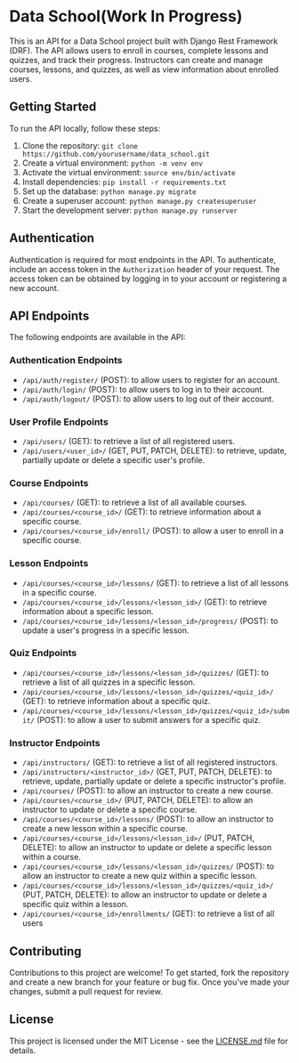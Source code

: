 # Data School(Work In Progress)

This is an API for a Data School project built with Django Rest Framework (DRF). The API allows users to enroll in courses, complete lessons and quizzes, and track their progress. Instructors can create and manage courses, lessons, and quizzes, as well as view information about enrolled users.



Getting Started
---------------

To run the API locally, follow these steps:

1.  Clone the repository: `git clone https://github.com/yourusername/data_school.git`
2.  Create a virtual environment: `python -m venv env`
3.  Activate the virtual environment: `source env/bin/activate`
4.  Install dependencies: `pip install -r requirements.txt`
5.  Set up the database: `python manage.py migrate`
6.  Create a superuser account: `python manage.py createsuperuser`
7.  Start the development server: `python manage.py runserver`

Authentication
--------------

Authentication is required for most endpoints in the API. To authenticate, include an access token in the `Authorization` header of your request. The access token can be obtained by logging in to your account or registering a new account.

API Endpoints
-------------

The following endpoints are available in the API:

### Authentication Endpoints

-   `/api/auth/register/` (POST): to allow users to register for an account.
-   `/api/auth/login/` (POST): to allow users to log in to their account.
-   `/api/auth/logout/` (POST): to allow users to log out of their account.

### User Profile Endpoints

-   `/api/users/` (GET): to retrieve a list of all registered users.
-   `/api/users/<user_id>/` (GET, PUT, PATCH, DELETE): to retrieve, update, partially update or delete a specific user's profile.

### Course Endpoints

-   `/api/courses/` (GET): to retrieve a list of all available courses.
-   `/api/courses/<course_id>/` (GET): to retrieve information about a specific course.
-   `/api/courses/<course_id>/enroll/` (POST): to allow a user to enroll in a specific course.

### Lesson Endpoints

-   `/api/courses/<course_id>/lessons/` (GET): to retrieve a list of all lessons in a specific course.
-   `/api/courses/<course_id>/lessons/<lesson_id>/` (GET): to retrieve information about a specific lesson.
-   `/api/courses/<course_id>/lessons/<lesson_id>/progress/` (POST): to update a user's progress in a specific lesson.

### Quiz Endpoints

-   `/api/courses/<course_id>/lessons/<lesson_id>/quizzes/` (GET): to retrieve a list of all quizzes in a specific lesson.
-   `/api/courses/<course_id>/lessons/<lesson_id>/quizzes/<quiz_id>/` (GET): to retrieve information about a specific quiz.
-   `/api/courses/<course_id>/lessons/<lesson_id>/quizzes/<quiz_id>/submit/` (POST): to allow a user to submit answers for a specific quiz.

### Instructor Endpoints

-   `/api/instructors/` (GET): to retrieve a list of all registered instructors.
-   `/api/instructors/<instructor_id>/` (GET, PUT, PATCH, DELETE): to retrieve, update, partially update or delete a specific instructor's profile.
-   `/api/courses/` (POST): to allow an instructor to create a new course.
-   `/api/courses/<course_id>/` (PUT, PATCH, DELETE): to allow an instructor to update or delete a specific course.
-   `/api/courses/<course_id>/lessons/` (POST): to allow an instructor to create a new lesson within a specific course.
-   `/api/courses/<course_id>/lessons/<lesson_id>/` (PUT, PATCH, DELETE): to allow an instructor to update or delete a specific lesson within a course.
-   `/api/courses/<course_id>/lessons/<lesson_id>/quizzes/` (POST): to allow an instructor to create a new quiz within a specific lesson.
-   `/api/courses/<course_id>/lessons/<lesson_id>/quizzes/<quiz_id>/` (PUT, PATCH, DELETE): to allow an instructor to update or delete a specific quiz within a lesson.
-   `/api/courses/<course_id>/enrollments/` (GET): to retrieve a list of all users

Contributing
------------

Contributions to this project are welcome! To get started, fork the repository and create a new branch for your feature or bug fix. Once you've made your changes, submit a pull request for review.


License
-------

This project is licensed under the MIT License - see the [LICENSE.md](https://chat.openai.com/chat/LICENSE.md) file for details.
